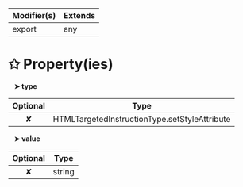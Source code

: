 | Modifier(s)                            | Extends                                    |
|----------------------------------------|--------------------------------------------|
| export | any |

# &#10025; Property(ies)

&nbsp;&nbsp; **&#10148; type**

| Optional                           | Type                         |
|:----------------------------------:|------------------------------|
| ✘ | HTMLTargetedInstructionType.setStyleAttribute |

&nbsp;&nbsp; **&#10148; value**

| Optional                           | Type                         |
|:----------------------------------:|------------------------------|
| ✘ | string |